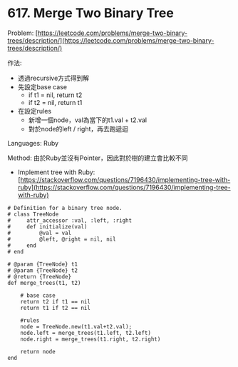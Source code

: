 # 617. Merge Two Binary Tree

Problem: [https://leetcode.com/problems/merge-two-binary-trees/description/](https://leetcode.com/problems/merge-two-binary-trees/description/)

作法:

* 透過recursive方式得到解
* 先設定base case
  * if t1 = nil, return t2
  * if t2 = nil, return t1
* 在設定rules
  * 新增一個node，val為當下的t1.val + t2.val
  * 對於node的left / right，再去跑遞迴

Languages: Ruby

Method: 由於Ruby並沒有Pointer，因此對於樹的建立會比較不同

* Implement tree with Ruby: [https://stackoverflow.com/questions/7196430/implementing-tree-with-ruby](https://stackoverflow.com/questions/7196430/implementing-tree-with-ruby)

```
# Definition for a binary tree node.
# class TreeNode
#     attr_accessor :val, :left, :right
#     def initialize(val)
#         @val = val
#         @left, @right = nil, nil
#     end
# end

# @param {TreeNode} t1
# @param {TreeNode} t2
# @return {TreeNode}
def merge_trees(t1, t2)
    
    # base case
    return t2 if t1 == nil
    return t1 if t2 == nil
    
    #rules
    node = TreeNode.new(t1.val+t2.val);
    node.left = merge_trees(t1.left, t2.left)
    node.right = merge_trees(t1.right, t2.right)
        
    return node
end
```






